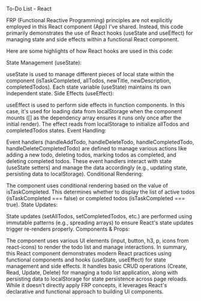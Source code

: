 To-Do List - React

FRP (Functional Reactive Programming) principles are not explicitly employed in this React component (App) I've shared. Instead, this code primarily demonstrates the use of React hooks (useState and useEffect) for managing state and side effects within a functional React component.

Here are some highlights of how React hooks are used in this code:

State Management (useState):

useState is used to manage different pieces of local state within the component (isTaskCompleted, allTodos, newTitle, newDescription, completedTodos).
Each state variable (useState) maintains its own independent state.
Side Effects (useEffect):

useEffect is used to perform side effects in function components. In this case, it's used for loading data from localStorage when the component mounts ([] as the dependency array ensures it runs only once after the initial render).
The effect reads from localStorage to initialize allTodos and completedTodos states.
Event Handling:

Event handlers (handleAddTodo, handleDeleteTodo, handleCompletedTodo, handleDeleteCompletedTodo) are defined to manage various actions like adding a new todo, deleting todos, marking todos as completed, and deleting completed todos.
These event handlers interact with state (useState setters) and manage the data accordingly (e.g., updating state, persisting data to localStorage).
Conditional Rendering:

The component uses conditional rendering based on the value of isTaskCompleted. This determines whether to display the list of active todos (isTaskCompleted === false) or completed todos (isTaskCompleted === true).
State Updates:

State updates (setAllTodos, setCompletedTodos, etc.) are performed using immutable patterns (e.g., spreading arrays) to ensure React's state updates trigger re-renders properly.
Components & Props:

The component uses various UI elements (input, button, h3, p, icons from react-icons) to render the todo list and manage interactions.
In summary, this React component demonstrates modern React practices using functional components and hooks (useState, useEffect) for state management and side effects. It handles basic CRUD operations (Create, Read, Update, Delete) for managing a todo list application, along with persisting data to localStorage for state persistence across page reloads. While it doesn't directly apply FRP concepts, it leverages React's declarative and functional approach to building UI components.
